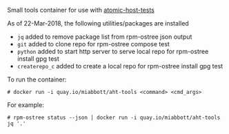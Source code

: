 Small tools container for use with [atomic-host-tests](https://github.com/projectatomic/atomic-host-tests)

As of 22-Mar-2018, the following utilities/packages are installed
  - `jq`  added to remove package list from rpm-ostree json output
  - `git` added to clone repo for rpm-ostree compose test
  - `python` added to start http server to serve local repo for rpm-ostree install gpg test
  - `createrepo_c` added to create a local repo for rpm-ostree install gpg test

To run the container:

`# docker run -i quay.io/miabbott/aht-tools <command> <cmd_args>`

For example:

`# rpm-ostree status --json | docker run -i quay.io/miabbott/aht-tools jq '.'`
